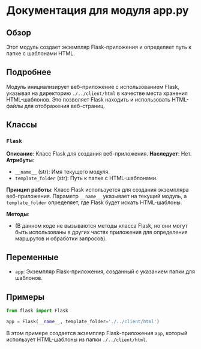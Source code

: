 # Документация для модуля app.py

## Обзор

Этот модуль создает экземпляр Flask-приложения и определяет путь к папке с шаблонами HTML.

## Подробнее

Модуль инициализирует веб-приложение с использованием Flask, указывая на директорию `./../client/html` в качестве места хранения HTML-шаблонов. Это позволяет Flask находить и использовать HTML-файлы для отображения веб-страниц.

## Классы

### `Flask`

**Описание**: Класс Flask для создания веб-приложения.
**Наследует**: Нет.
**Атрибуты**:
- `__name__` (str): Имя текущего модуля.
- `template_folder` (str): Путь к папке с HTML-шаблонами.

**Принцип работы**:
Класс Flask используется для создания экземпляра веб-приложения. Параметр `__name__` указывает на текущий модуль, а `template_folder` определяет, где Flask будет искать HTML-шаблоны.

**Методы**:
- (В данном коде не вызываются методы класса Flask, но они могут быть использованы в других частях приложения для определения маршрутов и обработки запросов).

## Переменные

- `app`: Экземпляр Flask-приложения, созданный с указанием папки для шаблонов.

## Примеры

```python
from flask import Flask

app = Flask(__name__, template_folder='./../client/html')
```

В этом примере создается экземпляр Flask-приложения `app`, который использует HTML-шаблоны из папки `./../client/html`.